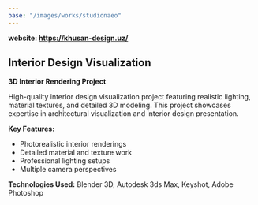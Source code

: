```yaml
---
base: "/images/works/studionaeo"
---
```

**website: https://khusan-design.uz/**

## Interior Design Visualization

**3D Interior Rendering Project**

High-quality interior design visualization project featuring realistic lighting, material textures, and detailed 3D modeling. This project showcases expertise in architectural visualization and interior design presentation.

**Key Features:**
- Photorealistic interior renderings
- Detailed material and texture work
- Professional lighting setups
- Multiple camera perspectives

**Technologies Used:** Blender 3D, Autodesk 3ds Max, Keyshot, Adobe Photoshop
